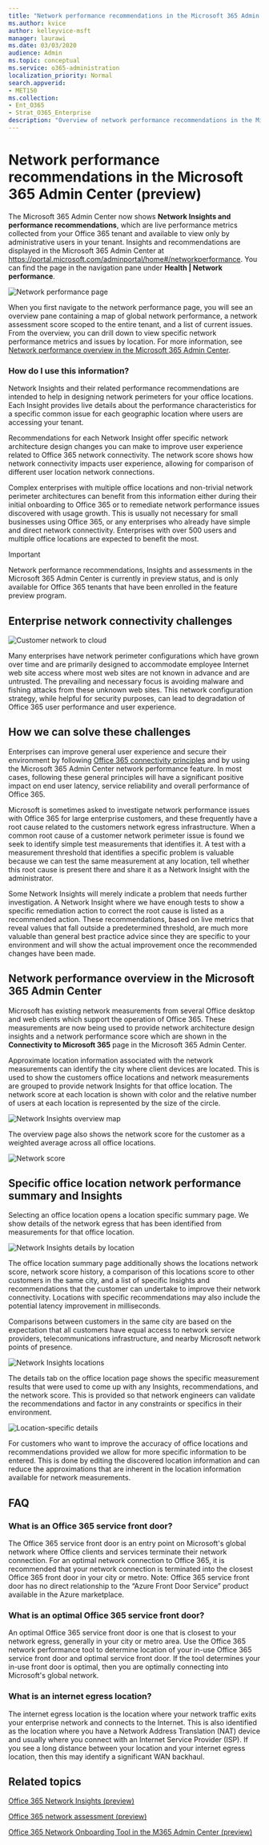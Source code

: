 ```yaml
---
title: "Network performance recommendations in the Microsoft 365 Admin Center (preview)"
ms.author: kvice
author: kelleyvice-msft
manager: laurawi
ms.date: 03/03/2020
audience: Admin
ms.topic: conceptual
ms.service: o365-administration
localization_priority: Normal
search.appverid:
- MET150
ms.collection:
- Ent_O365
- Strat_O365_Enterprise
description: "Overview of network performance recommendations in the Microsoft 365 Admin Center (preview)"
---
```


# Network performance recommendations in the Microsoft 365 Admin Center (preview)

The Microsoft 365 Admin Center now shows **Network Insights and performance recommendations**, which are live performance metrics collected from your Office 365 tenant and available to view only by administrative users in your tenant. Insights and recommendations are displayed in the Microsoft 365 Admin Center at <https://portal.microsoft.com/adminportal/home#/networkperformance>. You can find the page in the navigation pane under **Health | Network performance**.

![Network performance page](Media/m365-mac-perf/m365-mac-perf-page-nav.png)

When you first navigate to the network performance page, you will see an overview pane containing a map of global network performance, a network assessment score scoped to the entire tenant, and a list of current issues. From the overview, you can drill down to view specific network performance metrics and issues by location. For more information, see [Network performance overview in the Microsoft 365 Admin Center](#network-performance-overview-in-the-microsoft-365-admin-center).

### How do I use this information?

Network Insights and their related performance recommendations are intended to help in designing network perimeters for your office locations. Each Insight provides live details about the performance characteristics for a specific common issue for each geographic location where users are accessing your tenant.

Recommendations for each Network Insight offer specific network architecture design changes you can make to improve user experience related to Office 365 network connectivity. The network score shows how network connectivity impacts user experience, allowing for comparison of different user location network connections.

Complex enterprises with multiple office locations and non-trivial network perimeter architectures can benefit from this information either during their initial onboarding to Office 365 or to remediate network performance issues discovered with usage growth. This is usually not necessary for small businesses using Office 365, or any enterprises who already have simple and direct network connectivity. Enterprises with over 500 users and multiple office locations are expected to benefit the most.

>[!IMPORTANT]
>Network performance recommendations, Insights and assessments in the Microsoft 365 Admin Center is currently in preview status, and is only available for Office 365 tenants that have been enrolled in the feature preview program.

## Enterprise network connectivity challenges

![Customer network to cloud](Media/m365-mac-perf/m365-mac-perf-first-last-mile.png)

Many enterprises have network perimeter configurations which have grown over time and are primarily designed to accommodate employee Internet web site access where most web sites are not known in advance and are untrusted. The prevailing and necessary focus is avoiding malware and fishing attacks from these unknown web sites. This network configuration strategy, while helpful for security purposes, can lead to degradation of Office 365 user performance and user experience.

## How we can solve these challenges

Enterprises can improve general user experience and secure their environment by following [Office 365 connectivity principles](https://aka.ms/pnc) and by using the Microsoft 365 Admin Center network performance feature. In most cases, following these general principles will have a significant positive impact on end user latency, service reliability and overall performance of Office 365.

Microsoft is sometimes asked to investigate network performance issues with Office 365 for large enterprise customers, and these frequently have a root cause related to the customers network egress infrastructure. When a common root cause of a customer network perimeter issue is found we seek to identify simple test measurements that identifies it. A test with a measurement threshold that identifies a specific problem is valuable because we can test the same measurement at any location, tell whether this root cause is present there and share it as a Network Insight with the administrator.

Some Network Insights will merely indicate a problem that needs further investigation. A Network Insight where we have enough tests to show a specific remediation action to correct the root cause is listed as a recommended action. These recommendations, based on live metrics that reveal values that fall outside a predetermined threshold, are much more valuable than general best practice advice since they are specific to your environment and will show the actual improvement once the recommended changes have been made.

## Network performance overview in the Microsoft 365 Admin Center

Microsoft has existing network measurements from several Office desktop and web clients which support the operation of Office 365. These measurements are now being used to provide network architecture design insights and a network performance score which are shown in the **Connectivity to Microsoft 365** page in the Microsoft 365 Admin Center.

Approximate location information associated with the network measurements can identify the city where client devices are located. This is used to show the customers office locations and network measurements are grouped to provide network Insights for that office location. The network score at each location is shown with color and the relative number of users at each location is represented by the size of the circle.

![Network Insights overview map](Media/m365-mac-perf/m365-mac-perf-overview-map.png)

The overview page also shows the network score for the customer as a weighted average across all office locations.

![Network score](Media/m365-mac-perf/m365-mac-perf-overview-score.png)

## Specific office location network performance summary and Insights

Selecting an office location opens a location specific summary page. We show details of the network egress that has been identified from measurements for that office location.

![Network Insights details by location](Media/m365-mac-perf/m365-mac-perf-locations-plan-overview.png)

The office location summary page additionally shows the locations network score, network score history, a comparison of this locations score to other customers in the same city, and a list of specific Insights and recommendations that the customer can undertake to improve their network connectivity. Locations with specific recommendations may also include the potential latency improvement in milliseconds.

Comparisons between customers in the same city are based on the expectation that all customers have equal access to network service providers, telecommunications infrastructure, and nearby Microsoft network points of presence.

![Network Insights locations](Media/m365-mac-perf/m365-mac-perf-locations.png)

The details tab on the office location page shows the specific measurement results that were used to come up with any Insights, recommendations, and the network score. This is provided so that network engineers can validate the recommendations and factor in any constraints or specifics in their environment.

![Location-specific details](Media/m365-mac-perf/m365-mac-perf-locations-plan-details-all.png)

For customers who want to improve the accuracy of office locations and recommendations provided we allow for more specific information to be entered. This is done by editing the discovered location information and can reduce the approximations that are inherent in the location information available for network measurements.

## FAQ

### What is an Office 365 service front door?

The Office 365 service front door is an entry point on Microsoft's global network where Office clients and services terminate their network connection. For an optimal network connection to Office 365, it is recommended that your network connection is terminated into the closest Office 365 front door in your city or metro.
Note: Office 365 service front door has no direct relationship to the “Azure Front Door Service” product available in the Azure marketplace.

### What is an optimal Office 365 service front door?

An optimal Office 365 service front door is one that is closest to your network egress, generally in your city or metro area. Use the Office 365 network performance tool to determine location of your in-use Office 365 service front door and optimal service front door. If the tool determines your in-use front door is optimal, then you are optimally connecting into Microsoft's global network.

### What is an internet egress location?

The internet egress location is the location where your network traffic exits your enterprise network and connects to the Internet. This is also identified as the location where you have a Network Address Translation (NAT) device and usually where you connect with an Internet Service Provider (ISP). If you see a long distance between your location and your internet egress location, then this may identify a significant WAN backhaul.

## Related topics

[Office 365 Network Insights (preview)](office-365-network-mac-perf-insights.md)

[Office 365 network assessment (preview)](office-365-network-mac-perf-score.md)

[Office 365 Network Onboarding Tool in the M365 Admin Center (preview)](office-365-network-mac-perf-onboarding-tool.md)
